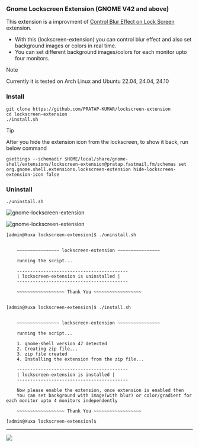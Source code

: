 ### Gnome Lockscreen Extension (GNOME V42 and above)

This extension is a improvment of [Control Blur Effect on Lock Screen](https://github.com/PRATAP-KUMAR/control-blur-effect-on-lockscreen) extension.
- With this (lockscreen-extension) you can control blur effect and also set background images or colors in real time.
- You can set different background images/colors for each monitor upto four monitors.

> [!NOTE]
> Currently it is tested on Arch Linux and Ubuntu 22.04, 24.04, 24.10

### Install
```
git clone https://github.com/PRATAP-KUMAR/lockscreen-extension
cd lockscreen-extension
./install.sh
```

> [!TIP]
> After you hide the extension icon from the lockscreen, to show it back, run below command
>
> ```
> gsettings --schemadir $HOME/local/share/gnome-shell/extensions/lockscreen-extension@pratap.fastmail.fm/schemas set org.gnome.shell.extensions.lockscreen-extension hide-lockscreen-extension-icon false
> ```

### Uninstall
```
./uninstall.sh
```

![gnome-lockscreen-extension](https://github.com/user-attachments/assets/71c1d659-bcb0-4367-b8a8-95e54f5f6740)

![gnome-lockscreen-extension](https://github.com/user-attachments/assets/3bcc1bb7-bd6f-41b3-b26e-58dc37f40ecc)

```
[admin@Xuxa lockscreen-extension]$ ./uninstall.sh 


	~~~~~~~~~~~~~~~~ lockscreen-extension ~~~~~~~~~~~~~~~~

	running the script...

	------------------------------------------
	| lockscreen-extension is uninstalled |
	------------------------------------------

	~~~~~~~~~~~~~~~~~~ Thank You ~~~~~~~~~~~~~~~~~~


[admin@Xuxa lockscreen-extension]$ ./install.sh 


	~~~~~~~~~~~~~~~~ lockscreen-extension ~~~~~~~~~~~~~~~~

	running the script...

	1. gnome-shell version 47 detected
	2. Creating zip file...
	3. zip file created
	4. Installing the extension from the zip file...

	------------------------------------------
	| lockscreen-extension is installed |
	------------------------------------------

	Now please enable the extension, once extension is enabled then
	You can set background with image(with blur) or color/gradient for each monitor upto 4 monitors independently

	~~~~~~~~~~~~~~~~~~ Thank You ~~~~~~~~~~~~~~~~~~

[admin@Xuxa lockscreen-extension]$ 
```

<hr/>

<a href="https://www.buymeacoffee.com/pratappanabaka"><img src="https://img.buymeacoffee.com/button-api/?text=Buy me a coffee&emoji=☕&slug=pratappanabaka&button_colour=FFDD00&font_colour=000000&font_family=Lato&outline_colour=000000&coffee_colour=ffffff" /></a>
